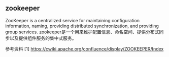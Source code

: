 
## zookeeper
ZooKeeper is a centralized service for maintaining configuration information, naming, providing distributed synchronization, and providing group services.
zookeeper是一个用来维护配置信息、命名空间、提供分布式同步以及提供组件服务的集中式服务。





参考资料
[1] https://cwiki.apache.org/confluence/display/ZOOKEEPER/Index

